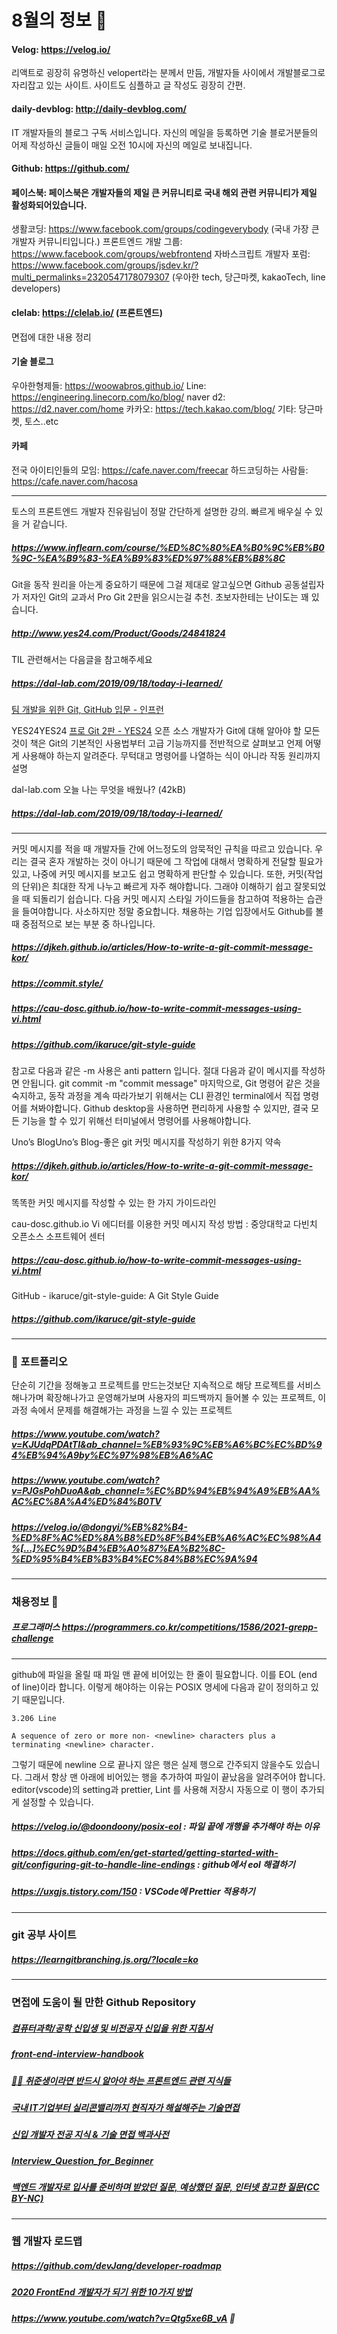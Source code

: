 # 8월의 정보 🎱

#### Velog: https://velog.io/
리액트로 굉장히 유명하신 velopert라는 분께서 만듬, 개발자들 사이에서 개발블로그로 자리잡고 있는 사이트.
사이트도 심플하고 글 작성도 굉장히 간편. 
#### daily-devblog: http://daily-devblog.com/
IT 개발자들의 블로그 구독 서비스입니다. 자신의 메일을 등록하면 기술 블로거분들의 어제 작성하신 글들이 매일 오전 10시에 자신의 메일로 보내집니다.

#### Github: https://github.com/

#### 페이스북: 페이스북은 개발자들의 제일 큰 커뮤니티로 국내 해외 관련 커뮤니티가 제일 활성화되어있습니다.

생활코딩: https://www.facebook.com/groups/codingeverybody (국내 가장 큰 개발자 커뮤니티입니다.)
프론트엔드 개발 그룹: https://www.facebook.com/groups/webfrontend
자바스크립트 개발자 포럼: https://www.facebook.com/groups/jsdev.kr/?multi_permalinks=2320547178079307
(우아한 tech, 당근마켓, kakaoTech, line developers)

#### clelab: https://clelab.io/ (프론트엔드)
면접에 대한 내용 정리

#### 기술 블로그
우아한형제들: https://woowabros.github.io/
Line: https://engineering.linecorp.com/ko/blog/
naver d2: https://d2.naver.com/home
카카오: https://tech.kakao.com/blog/
기타: 당근마켓, 토스..etc

#### 카페
전국 아이티인들의 모임: https://cafe.naver.com/freecar
하드코딩하는 사람들: https://cafe.naver.com/hacosa
***

토스의 프론트엔드 개발자 진유림님이 정말 간단하게 설명한 강의. 빠르게 배우실 수 있을 거 같습니다. 
##### https://www.inflearn.com/course/%ED%8C%80%EA%B0%9C%EB%B0%9C-%EA%B9%83-%EA%B9%83%ED%97%88%EB%B8%8C

Git을 동작 원리을 아는게 중요하기 때문에 그걸 제대로 알고싶으면 Github 공동설립자가 저자인 Git의 교과서 Pro Git 2판을 읽으시는걸 추천. 초보자한테는 난이도는 꽤 있습니다. 
##### http://www.yes24.com/Product/Goods/24841824

TIL 관련해서는 다음글을 참고해주세요
##### https://dal-lab.com/2019/09/18/today-i-learned/

[팀 개발을 위한 Git, GitHub 입문 - 인프런](https://www.inflearn.com/course/%ED%8C%80%EA%B0%9C%EB%B0%9C-%EA%B9%83-%EA%B9%83%ED%97%88%EB%B8%8C)

YES24YES24
[프로 Git 2판 - YES24](http://www.yes24.com/Product/Goods/24841824)
오픈 소스 개발자가 Git에 대해 알아야 할 모든 것이 책은 Git의 기본적인 사용법부터 고급 기능까지를 전반적으로 살펴보고 언제 어떻게 사용해야 하는지 알려준다. 무턱대고 명령어를 나열하는 식이 아니라 작동 원리까지 설명

dal-lab.com
오늘 나는 무엇을 배웠나? (42kB)
##### https://dal-lab.com/2019/09/18/today-i-learned/
***
커밋 메시지를 적을 때 개발자들 간에 어느정도의 암묵적인 규칙을 따르고 있습니다. 우리는 결국 혼자 개발하는 것이 아니기 때문에 그 작업에 대해서 명확하게 전달할 필요가 있고, 나중에 커밋 메시지를 보고도 쉽고 명확하게 판단할 수 있습니다. 또한, 커밋(작업의 단위)은 최대한 작게 나누고 빠르게 자주 해야합니다. 그래야 이해하기 쉽고 잘못되었을 때 되돌리기 쉽습니다.
다음 커밋 메시지 스타일 가이드들을 참고하여 적용하는 습관을 들여야합니다. 사소하지만 정말 중요합니다. 채용하는 기업 입장에서도 Github를 볼 때 중점적으로 보는 부분 중 하나입니다.
##### https://djkeh.github.io/articles/How-to-write-a-git-commit-message-kor/
##### https://commit.style/
##### https://cau-dosc.github.io/how-to-write-commit-messages-using-vi.html
##### https://github.com/ikaruce/git-style-guide

참고로 다음과 같은 -m 사용은 anti pattern 입니다. 절대 다음과 같이 메시지를 작성하면 안됩니다.
git commit -m "commit message"
마지막으로, Git 명령어 같은 것을 숙지하고, 동작 과정을 계속 따라가보기 위해서는 CLI 환경인 terminal에서 직접 명령어를 쳐봐야합니다. Github desktop을 사용하면 편리하게 사용할 수 있지만, 결국 모든 기능을 할 수 있기 위해선 터미널에서 명령어를 사용해야합니다.

Uno’s BlogUno’s Blog-좋은 git 커밋 메시지를 작성하기 위한 8가지 약속 
##### https://djkeh.github.io/articles/How-to-write-a-git-commit-message-kor/
똑똑한 커밋 메시지를 작성할 수 있는 한 가지 가이드라인

cau-dosc.github.io
Vi 에디터를 이용한 커밋 메시지 작성 방법 : 중앙대학교 다빈치 오픈소스 소프트웨어 센터
##### https://cau-dosc.github.io/how-to-write-commit-messages-using-vi.html


GitHub - ikaruce/git-style-guide: A Git Style Guide
##### https://github.com/ikaruce/git-style-guide
***

### 📓 포트폴리오 
단순히 기간을 정해놓고 프로젝트를 만드는것보단 지속적으로 해당 프로젝트를 서비스해나가며 확장해나가고 운영해가보며 사용자의 피드백까지 들어볼 수 있는 프로젝트, 이 과정 속에서 문제를 해결해가는 과정을 느낄 수 있는 프로젝트
##### https://www.youtube.com/watch?v=KJUdqPDAtTI&ab_channel=%EB%93%9C%EB%A6%BC%EC%BD%94%EB%94%A9by%EC%97%98%EB%A6%AC
##### https://www.youtube.com/watch?v=PJGsPohDuoA&ab_channel=%EC%BD%94%EB%94%A9%EB%AA%AC%EC%8A%A4%ED%84%B0TV
##### https://velog.io/@dongyi/%EB%82%B4-%ED%8F%AC%ED%8A%B8%ED%8F%B4%EB%A6%AC%EC%98%A4%[…]%EC%9D%B4%EB%A0%87%EA%B2%8C-%ED%95%B4%EB%B3%B4%EC%84%B8%EC%9A%94

***
### 채용정보 🤸
##### 프로그래머스 https://programmers.co.kr/competitions/1586/2021-grepp-challenge

***
github에 파일을 올릴 때 파일 맨 끝에 비어있는 한 줄이 필요합니다. 이를 EOL (end of line)이라 합니다. 이렇게 해야하는 이유는 POSIX 명세에 다음과 같이 정의하고 있기 때문입니다.
```
3.206 Line

A sequence of zero or more non- <newline> characters plus a terminating <newline> character.
```
그렇기 때문에 newline 으로 끝나지 않은 행은 실제 행으로 간주되지 않을수도 있습니다. 그래서 항상 맨 아래에 비어있는 행을 추가하여 파일이 끝났음을 알려주어야 합니다.
 editor(vscode)의 setting과 prettier, Lint 를 사용해 저장시 자동으로 이 행이 추가되게 설정할 수 있습니다.
##### https://velog.io/@doondoony/posix-eol : 파일 끝에 개행을 추가해야 하는 이유
##### https://docs.github.com/en/get-started/getting-started-with-git/configuring-git-to-handle-line-endings : github에서 eol 해결하기
##### https://uxgjs.tistory.com/150 : VSCode에 Prettier 적용하기

***
### git 공부 사이트
##### https://learngitbranching.js.org/?locale=ko

***
 ### 면접에 도움이 될 만한 Github Repository
##### [컴퓨터과학/공학 신입생 및 비전공자 신입을 위한 지침서](https://github.com/pr0gr4m/Newbie-Guideline)
##### [front-end-interview-handbook](https://github.com/yangshun/front-end-interview-handbook)
##### [ 🧑‍🎓 취준생이라면 반드시 알아야 하는 프론트엔드 관련 지식들](https://github.com/baeharam/Must-Know-About-Frontend)
##### [국내 IT기업부터 실리콘밸리까지 현직자가 해설해주는 기술면접](https://github.com/brave-people/brave-tech-interview)
##### [신입 개발자 전공 지식 & 기술 면접 백과사전](https://github.com/gyoogle/tech-interview-for-developer)
##### [Interview_Question_for_Beginner](https://github.com/JaeYeopHan/Interview_Question_for_Beginner)
##### [백엔드 개발자로 입사를 준비하며 받았던 질문, 예상했던 질문, 인터넷 참고한 질문(CC BY-NC)](https://github.com/ksundong/backend-interview-question)


***
### 웹 개발자 로드맵
##### https://github.com/devJang/developer-roadmap
##### [2020 FrontEnd 개발자가 되기 위한 10가지 방법](https://haranglog.tistory.com/9)
##### https://www.youtube.com/watch?v=Qtg5xe6B_vA 📌



